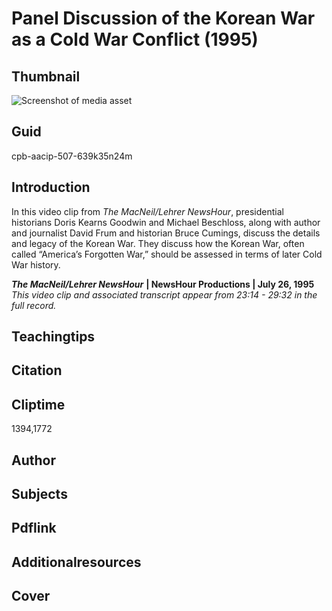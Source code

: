 # Panel Discussion of the Korean War as a Cold War Conflict (1995)

## Thumbnail

![Screenshot of media asset](https://s3.amazonaws.com/americanarchive.org/primary_source_sets/03-507-639k35n24m.jpg "Screenshot media asset")

## Guid
cpb-aacip-507-639k35n24m

## Introduction

In this video clip from _The MacNeil/Lehrer NewsHour_, presidential historians Doris Kearns Goodwin and Michael Beschloss, along with author and journalist David Frum and historian Bruce Cumings, discuss the details and legacy of the Korean War. They discuss how the Korean War, often called “America’s Forgotten War,” should be assessed in terms of later Cold War history. 

<b>_The MacNeil/Lehrer NewsHour_</b>
<b>| NewsHour Productions | July 26, 1995 </b>
<i>This video clip and associated transcript appear from 23:14 - 29:32 in the full record.</i>

## Teachingtips

## Citation

## Cliptime

1394,1772

## Author
## Subjects
## Pdflink
## Additionalresources
## Cover
